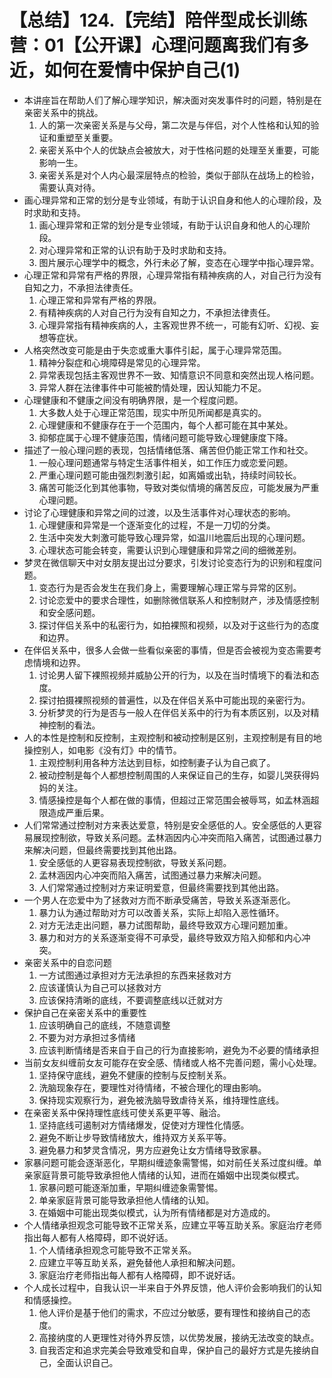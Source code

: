 # 【总结】124.【完结】陪伴型成长训练营：01【公开课】心理问题离我们有多近，如何在爱情中保护自己(1)

-   本讲座旨在帮助人们了解心理学知识，解决面对突发事件时的问题，特别是在亲密关系中的挑战。
    1.  人的第一次亲密关系是与父母，第二次是与伴侣，对个人性格和认知的验证和重塑至关重要。
    2.  亲密关系中个人的优缺点会被放大，对于性格问题的处理至关重要，可能影响一生。
    3.  亲密关系是对个人内心最深层特点的检验，类似于部队在战场上的检验，需要认真对待。
-   画心理异常和正常的划分是专业领域，有助于认识自身和他人的心理阶段，及时求助和支持。
    1.  画心理异常和正常的划分是专业领域，有助于认识自身和他人的心理阶段。
    2.  对心理异常和正常的认识有助于及时求助和支持。
    3.  图片展示心理学中的概念，外行未必了解，变态在心理学中指心理异常。
-   心理正常和异常有严格的界限，心理异常指有精神疾病的人，对自己行为没有自知之力，不承担法律责任。
    1.  心理正常和异常有严格的界限。
    2.  有精神疾病的人对自己行为没有自知之力，不承担法律责任。
    3.  心理异常指有精神疾病的人，主客观世界不统一，可能有幻听、幻视、妄想等症状。
-   人格突然改变可能是由于失恋或重大事件引起，属于心理异常范围。
    1.  精神分裂症和心境障碍是常见的心理异常。
    2.  异常表现包括主客观世界不一致、知情意识不同意和突然出现人格问题。
    3.  异常人群在法律事件中可能被酌情处理，因认知能力不足。
-   心理健康和不健康之间没有明确界限，是一个程度问题。
    1.  大多数人处于心理正常范围，现实中所见所闻都是真实的。
    2.  心理健康和不健康存在于一个范围内，每个人都可能在其中某处。
    3.  抑郁症属于心理不健康范围，情绪问题可能导致心理健康度下降。
-   描述了一般心理问题的表现，包括情绪低落、痛苦但仍能正常工作和社交。
    1.  一般心理问题通常与特定生活事件相关，如工作压力或恋爱问题。
    2.  严重心理问题可能由强烈刺激引起，如离婚或出轨，持续时间较长。
    3.  痛苦可能泛化到其他事物，导致对类似情境的痛苦反应，可能发展为严重心理问题。
-   讨论了心理健康和异常之间的过渡，以及生活事件对心理状态的影响。
    1.  心理健康和异常是一个逐渐变化的过程，不是一刀切的分类。
    2.  生活中突发大刺激可能导致心理异常，如温川地震后出现的心理问题。
    3.  心理状态可能会转变，需要认识到心理健康和异常之间的细微差别。
-   梦灵在微信聊天中对女朋友提出过分要求，引发讨论变态行为的识别和程度问题。
    1.  变态行为是否会发生在我们身上，需要理解心理正常与异常的区别。
    2.  讨论恋爱中的要求合理性，如删除微信联系人和控制财产，涉及情感控制和安全感问题。
    3.  探讨伴侣关系中的私密行为，如拍裸照和视频，以及对于这些行为的态度和边界。
-   在伴侣关系中，很多人会做一些看似亲密的事情，但是否会被视为变态需要考虑情境和边界。
    1.  讨论男人留下裸照视频并威胁公开的行为，以及在当时情境下的看法和态度。
    2.  探讨拍摄裸照视频的普遍性，以及在伴侣关系中可能出现的亲密行为。
    3.  分析梦灵的行为是否与一般人在伴侣关系中的行为有本质区别，以及对精神控制的看法。
-   人的本性是控制和反控制，主观控制和被动控制是区别，主观控制是有目的地操控别人，如电影《没有灯》中的情节。
    1.  主观控制利用各种方法达到目标，如控制妻子认为自己疯了。
    2.  被动控制是每个人都想控制周围的人来保证自己的生存，如婴儿哭获得妈妈的关注。
    3.  情感操控是每个人都在做的事情，但超过正常范围会被辱骂，如孟林涵超限造成严重后果。
-   人们常常通过控制对方来表达爱意，特别是安全感低的人。安全感低的人更容易展现控制欲，导致关系问题。孟林涵因内心冲突而陷入痛苦，试图通过暴力来解决问题，但最终需要找到其他出路。
    1.  安全感低的人更容易表现控制欲，导致关系问题。
    2.  孟林涵因内心冲突而陷入痛苦，试图通过暴力来解决问题。
    3.  人们常常通过控制对方来证明爱意，但最终需要找到其他出路。
-   一个男人在恋爱中为了拯救对方而不断承受痛苦，导致关系逐渐恶化。
    1.  暴力认为通过帮助对方可以改善关系，实际上却陷入恶性循环。
    2.  对方无法走出问题，暴力试图帮助，最终导致双方心理问题加重。
    3.  暴力和对方的关系逐渐变得不可承受，最终导致双方陷入抑郁和内心冲突。
-   亲密关系中的自恋问题
    1.  一方试图通过承担对方无法承担的东西来拯救对方
    2.  应该谨慎认为自己可以拯救对方
    3.  应该保持清晰的底线，不要调整底线以迁就对方
-   保护自己在亲密关系中的重要性
    1.  应该明确自己的底线，不随意调整
    2.  不要为对方承担过多情绪
    3.  应该判断情绪是否来自于自己的行为直接影响，避免为不必要的情绪承担
-   当前女友纠缠前女友可能存在安全感、情绪或人格不完善问题，需小心处理。
    1.  坚持保守底线，避免不健康的控制与反控制关系。
    2.  洗脑现象存在，要理性对待情绪，不被合理化的理由影响。
    3.  保持现实观察行为，避免被洗脑导致虐待关系，维持理性底线。
-   在亲密关系中保持理性底线可使关系更平等、融洽。
    1.  坚持底线可遏制对方情绪爆发，促使对方理性化情感。
    2.  避免不断让步导致情绪放大，维持双方关系平等。
    3.  避免暴力和梦灵含情况，男方应避免让女方情绪导致家暴。
-   家暴问题可能会逐渐恶化，早期纠缠迹象需警惕，如对前任关系过度纠缠。单亲家庭背景可能导致承担他人情绪的认知，进而在婚姻中出现类似模式。
    1.  家暴问题可能逐渐加重，早期纠缠迹象需警惕。
    2.  单亲家庭背景可能导致承担他人情绪的认知。
    3.  在婚姻中可能出现类似模式，认为所有情绪都是对方造成的。
-   个人情绪承担观念可能导致不正常关系，应建立平等互助关系。家庭治疗老师指出每人都有人格障碍，即不说好话。
    1.  个人情绪承担观念可能导致不正常关系。
    2.  应建立平等互助关系，避免替他人承担和解决问题。
    3.  家庭治疗老师指出每人都有人格障碍，即不说好话。
-   个人成长过程中，自我认识一半来自于外界反馈，他人评价会影响我们的认知和情感操控。
    1.  他人评价是基于他们的需求，不应过分敏感，要有理性和接纳自己的态度。
    2.  高接纳度的人更理性对待外界反馈，以优势发展，接纳无法改变的缺点。
    3.  自我否定和追求完美会导致难受和自卑，保护自己的最好方式是先接纳自己，全面认识自己。